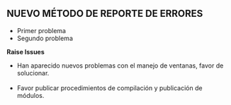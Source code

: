 ## NUEVO MÉTODO DE REPORTE DE ERRORES
- Primer problema
- Segundo problema

<b>Raise Issues</b><br/>
<ul>
 <li>Han aparecido nuevos problemas con el manejo de ventanas, favor de solucionar.</li><br/>
 <li>Favor publicar procedimientos de compilación y publicación de módulos.</li><br/>
</ul>
